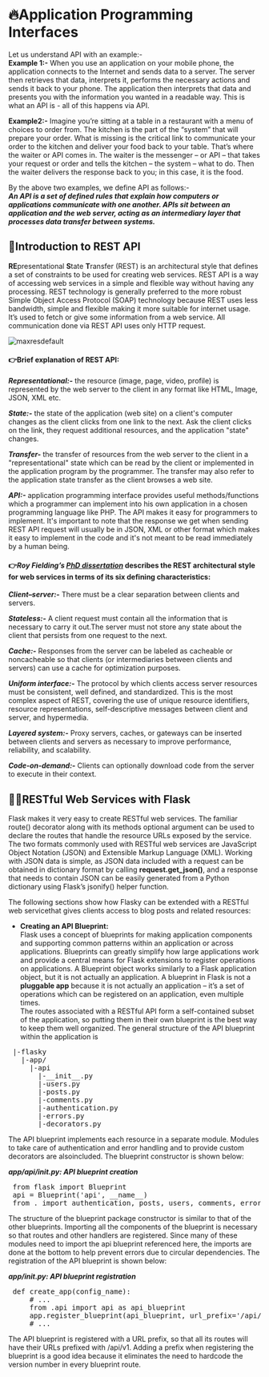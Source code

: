 # 🔥Application Programming Interfaces

Let us understand API with an example:-                                                                                                                        
**Example 1:-** When you use an application on your mobile phone, the application connects to the Internet and sends data to a server. The server then retrieves that data, interprets it, 
performs the necessary actions and sends it back to your phone. The application then interprets that data and presents you with the information you wanted in a readable way. 
This is what an API is - all of this happens via API.

**Example2:-** Imagine you’re sitting at a table in a restaurant with a menu of choices to order from. The kitchen is the part of the “system” that will prepare your order. What is 
missing is the critical link to communicate your order to the kitchen and deliver your food back to your table. That’s where the waiter or API comes in. The waiter is the messenger
– or API – that takes your request or order and tells the kitchen – the system – what to do. Then the waiter delivers the response back to you; in this case, it is the food.

By the above two examples, we define API as follows:-                                                                                                                    
***An API is a set of defined rules that explain how computers or applications communicate with one another. APIs sit between an application and the web server, acting as an intermediary 
layer that processes data transfer between systems.***

## 🤔Introduction to REST API
**RE**presentational **S**tate **T**ransfer (REST) is an architectural style that defines a set of constraints to be used for creating web services. REST API is a way of accessing web services in a simple and flexible way without having any processing.
REST technology is generally preferred to the more robust Simple Object Access Protocol (SOAP) technology because REST uses less bandwidth, simple and flexible making it more suitable for internet usage. It’s used to fetch or give some information from a web service. All communication done via REST API uses only HTTP request. 

<img src="https://i.ibb.co/5Bp41Th/maxresdefault.jpg" alt="maxresdefault" border="0">

#### 👉Brief explanation of REST API:                                                                                                                                    
***Representational:-*** the resource (image, page, video, profile) is represented by the web server to the client in any format like HTML, Image, JSON, XML etc.

***State:-*** the state of the application (web site) on a client's computer changes as the client clicks from one link to the next. Ask the client clicks on the link, they request additional resources, and the application "state" changes.

***Transfer-*** the transfer of resources from the web server to the client in a "representational" state which can be read by the client or implemented in the application program by the programmer. The transfer may also refer to the application state transfer as the client browses a web site.

***API:-*** application programming interface provides useful methods/functions which a programmer can implement into his own application in a chosen programming language like PHP. The API makes it easy for programmers to implement. It's important to note that the response we get when sending REST API request will usually be in JSON, XML or other format which makes it easy to implement in the code and it's not meant to be read immediately by a human being.

#### 👉***Roy Fielding’s <a href="https://www.ics.uci.edu/~fielding/pubs/dissertation/rest_arch_style.htm" target="-blank">PhD dissertation</a>*** describes the REST architectural style for web services in terms of its six defining characteristics:
***Client–server:-*** There must be a clear separation between clients and servers.

***Stateless:-*** A client request must contain all the information that is necessary to carry it out.The server must not store any state about the client that persists from one request to the next.

***Cache:-*** Responses from the server can be labeled as cacheable or noncacheable so that clients (or intermediaries between clients and servers) can use a cache for optimization purposes.

***Uniform interface:-*** The protocol by which clients access server resources must be consistent, well defined, and standardized. This is the most complex aspect of REST, covering the use of unique resource identifiers, resource representations, self-descriptive messages between client and server, and hypermedia.

***Layered system:-*** Proxy servers, caches, or gateways can be inserted between clients and servers as necessary to improve performance, reliability, and scalability.

***Code-on-demand:-*** Clients can optionally download code from the server to execute in their context.

## 👨‍🔧RESTful Web Services with Flask
Flask makes it very easy to create RESTful web services. The familiar route() decorator along with its methods optional argument can be used to declare the routes that handle the resource URLs exposed by the service. The two formats commonly used with RESTful web services are JavaScript Object Notation (JSON) and Extensible Markup Language (XML). Working with JSON data is simple, as JSON data included with a request can be obtained in dictionary format by calling **request.get_json()**, and a response that needs to contain JSON can be easily generated from a Python dictionary using Flask’s jsonify() helper function.

The following sections show how Flasky can be extended with a RESTful web servicethat gives clients access to blog posts and related resources:
* **Creating an API Blueprint:**                                                                                                                                   
Flask uses a concept of blueprints for making application components and supporting common patterns within an application or across applications. Blueprints can greatly simplify how large applications work and provide a central means for Flask extensions to register operations on applications. A Blueprint object works similarly to a Flask application object, but it is not actually an application. A blueprint in Flask is not a **pluggable app** because it is not actually an application – it’s a set of operations which can be registered on an application, even multiple times.                                                                                                                                
The routes associated with a RESTful API form a self-contained subset of the application, so putting them in their own blueprint is the best way to keep them well organized. The general structure of the API blueprint within the application is                                                                                                             
<pre>
 |-flasky
   |-app/
     |-api
       |-__init__.py
       |-users.py
       |-posts.py
       |-comments.py
       |-authentication.py
       |-errors.py
       |-decorators.py
</pre>
The API blueprint implements each resource in a separate module. Modules to take care of authentication and error handling and to provide custom decorators are alsoincluded. The blueprint constructor is shown below:  

***app/api/__init__.py: API blueprint creation***
<pre>
 from flask import Blueprint
 api = Blueprint('api', __name__)
 from . import authentication, posts, users, comments, errors
</pre>
The structure of the blueprint package constructor is similar to that of the other blueprints. Importing all the components of the blueprint is necessary so that routes and
other handlers are registered. Since many of these modules need to import the api blueprint referenced here, the imports are done at the bottom to help prevent errors due to circular dependencies.
The registration of the API blueprint is shown below:

***app/init.py: API blueprint registration***
<pre>
 def create_app(config_name):
     # ...
     from .api import api as api_blueprint
     app.register_blueprint(api_blueprint, url_prefix='/api/v1')
     # ...
</pre>
The API blueprint is registered with a URL prefix, so that all its routes will have their URLs prefixed with /api/v1. Adding a prefix when registering the blueprint is a good
idea because it eliminates the need to hardcode the version number in every blueprint route.
